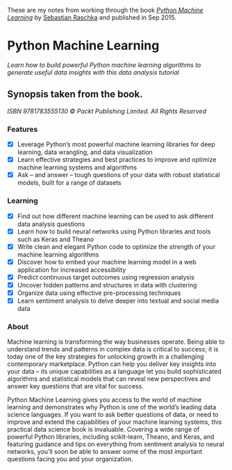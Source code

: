 These are my notes from working through the book
[*Python Machine Learning*](https://www.packtpub.com/big-data-and-business-intelligence/python-machine-learning)
by [Sebastian Raschka](https://twitter.com/rasbt)
and published in Sep 2015.

# Python Machine Learning
*Learn how to build powerful Python machine learning algorithms to generate useful data insights with this data analysis tutorial*

## Synopsis taken from the book.
*ISBN 9781783555130 © Packt Publishing Limited. All Rights Reserved*

### Features

- [x] Leverage Python’s most powerful machine learning libraries for deep learning, data wrangling, and data visualization
- [x] Learn effective strategies and best practices to improve and optimize machine learning systems and algorithms
- [x] Ask – and answer – tough questions of your data with robust statistical models, built for a range of datasets

### Learning

- [x] Find out how different machine learning can be used to ask different data analysis questions
- [x] Learn how to build neural networks using Python libraries and tools such as Keras and Theano
- [x] Write clean and elegant Python code to optimize the strength of your machine learning algorithms
- [x] Discover how to embed your machine learning model in a web application for increased accessibility
- [x] Predict continuous target outcomes using regression analysis
- [x] Uncover hidden patterns and structures in data with clustering
- [x] Organize data using effective pre-processing techniques
- [x] Learn sentiment analysis to delve deeper into textual and social media data

### About

Machine learning is transforming the way businesses operate. Being able to understand trends and patterns in complex data is critical to success; it is today one of the key strategies for unlocking growth in a challenging contemporary marketplace. Python can help you deliver key insights into your data – its unique capabilities as a language let you build sophisticated algorithms and statistical models that can reveal new perspectives and answer key questions that are vital for success.

Python Machine Learning gives you access to the world of machine learning and demonstrates why Python is one of the world’s leading data science languages. If you want to ask better questions of data, or need to improve and extend the capabilities of your machine learning systems, this practical data science book is invaluable. Covering a wide range of powerful Python libraries, including scikit-learn, Theano, and Keras, and featuring guidance and tips on everything from sentiment analysis to neural networks, you’ll soon be able to answer some of the most important questions facing you and your organization.

